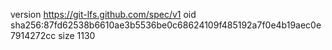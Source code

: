 version https://git-lfs.github.com/spec/v1
oid sha256:87fd62538b6610ae3b5536be0c68624109f485192a7f0e4b19aec0e7914272cc
size 1130
